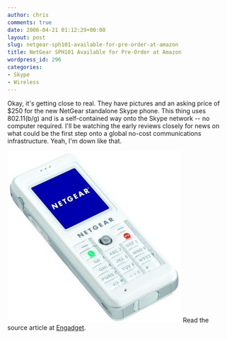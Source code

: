 ```yaml
---
author: chris
comments: true
date: 2006-04-21 01:12:29+00:00
layout: post
slug: netgear-sph101-available-for-pre-order-at-amazon
title: NetGear SPH101 Available for Pre-Order at Amazon
wordpress_id: 296
categories:
- Skype
- Wireless
---
```


Okay, it's getting close to real. They have pictures and an asking price of $250 for the new NetGear standalone Skype phone. This thing uses 802.11(b/g) and is a self-contained way onto the Skype network -- no computer required. I'll be watching the early reviews closely for news on what could be the first step onto a global no-cost communications infrastructure. Yeah, I'm down like that.

![netgear_skype.jpg](/images/uploads/2006/04/netgear_skype.jpg)
Read the source article at [Engadget](http://www.engadget.com/2006/04/20/netgears-sph101-skype-wifi-phone-available-for-pre-order/).

